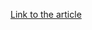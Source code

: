 [Link to the article](https://thehackernews.com/2025/05/google-fixes-actively-exploited-android.html)
